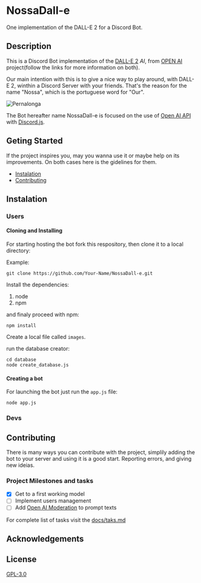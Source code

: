# NossaDall-e
One implementation of the DALL-E 2 for a Discord Bot.

## Description

This is a Discord Bot implementation of the [DALL-E 2](https://openai.com/dall-e-2/) _AI_, from [OPEN AI](https://openai.com/)
project(follow the links for more information on both).

Our main intention with this is to give a nice way to play around, with DALL-E 2, winthin a Discord Server with your friends.
That's the reason for the name "Nossa", which is the portuguese word for "Our".

![Pernalonga](https://i.pinimg.com/564x/10/17/a9/1017a9596c7110f62e55b9922d3634f6.jpg)

The Bot hereafter name NossaDall-e is focused on the use of [Open AI API](https://openai.com/api/) with [Discord.js](https://discord.js.org/#/).

## Geting Started

If the project inspires you, may you wanna use it or maybe help on its improvements. On both cases here is the gidelines for
them.

- [Instalation](#Instalation)
- [Contributing](#Contributing)

## Instalation

### Users

#### Cloning and Installing

For starting hosting the bot fork this respository, then clone it to a local directory:

Example:

    git clone https://github.com/Your-Name/NossaDall-e.git

Install the dependencies:

1. node
2. npm

and finaly proceed with npm:

    npm install

Create a local file called `images`.

run the database creator:

    cd database
    node create_database.js

#### Creating a bot

For launching the bot just run the `app.js` file:

    node app.js

### Devs

## Contributing

There is many ways you can contribute with the project, simplily adding the bot to your server and using it is a
good start. Reporting errors, and giving new ideias.

### Project Milestones and tasks

- [x] Get to a first working model
- [ ] Implement users management
- [ ] Add [Open AI Moderation](https://beta.openai.com/docs/guides/moderation/overview) to prompt texts

For complete list of tasks visit the [docs/taks.md](docs/tasks.md)

## Acknowledgements

## License
[GPL-3.0](LICENSE)
